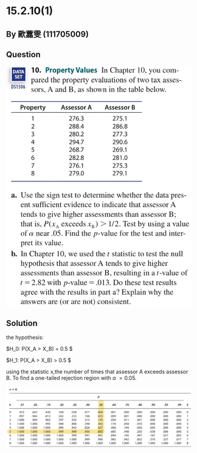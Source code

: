 # 15.2.10(1)
## By 歐䕒雯 (111705009)

## Question
![image](https://github.com/HWTeng-Course/202402-Statistics/blob/main/Images/15.2.10.jpg)


## Solution

the hypothesis:

$H_0: P(X_A > X_B) = 0.5 $

$H_1: P(X_A > X_B) > 0.5 $


using the statistic x,the number of times that assessor A exceeds assessor B. To find a one-tailed rejection region with $\alpha\ = 0.05$.


![image](https://github.com/HWTeng-Course/202402-Statistics/blob/main/Images/0520.jpg)
